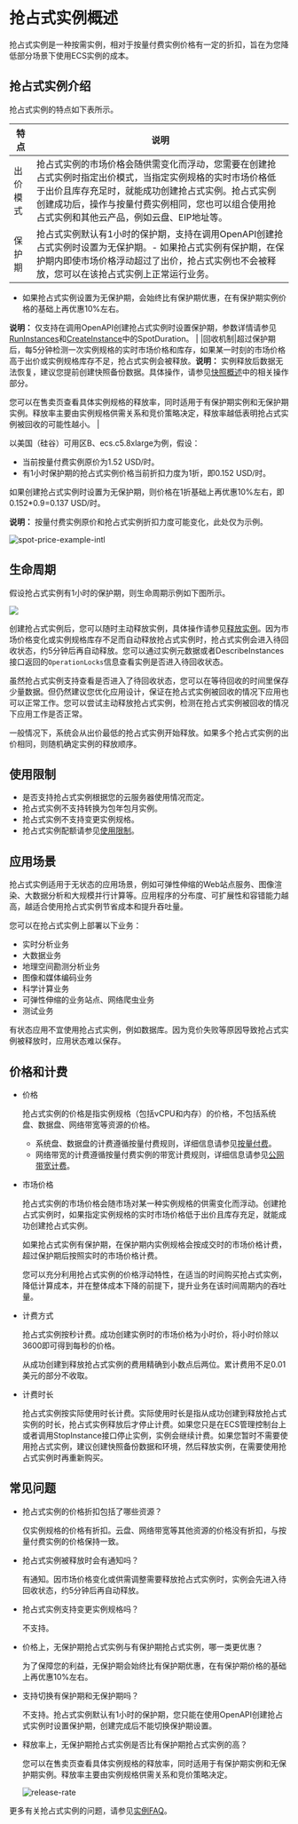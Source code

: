 # 抢占式实例概述

抢占式实例是一种按需实例，相对于按量付费实例价格有一定的折扣，旨在为您降低部分场景下使用ECS实例的成本。

## 抢占式实例介绍

抢占式实例的特点如下表所示。

|特点|说明|
|--|--|
|出价模式|抢占式实例的市场价格会随供需变化而浮动，您需要在创建抢占式实例时指定出价模式，当指定实例规格的实时市场价格低于出价且库存充足时，就能成功创建抢占式实例。抢占式实例创建成功后，操作与按量付费实例相同，您也可以组合使用抢占式实例和其他云产品，例如云盘、EIP地址等。 |
|保护期|抢占式实例默认有1小时的保护期，支持在调用OpenAPI创建抢占式实例时设置为无保护期。-   如果抢占式实例有保护期，在保护期内即使市场价格浮动超过了出价，抢占式实例也不会被释放，您可以在该抢占式实例上正常运行业务。
-   如果抢占式实例设置为无保护期，会始终比有保护期优惠，在有保护期实例价格的基础上再优惠10%左右。

**说明：** 仅支持在调用OpenAPI创建抢占式实例时设置保护期，参数详情请参见[RunInstances](/intl.zh-CN/API参考/实例/RunInstances.md)和[CreateInstance](/intl.zh-CN/API参考/实例/CreateInstance.md)中的SpotDuration。 |
|回收机制|超过保护期后，每5分钟检测一次实例规格的实时市场价格和库存，如果某一时刻的市场价格高于出价或实例规格库存不足，抢占式实例会被释放。**说明：** 实例释放后数据无法恢复，建议您提前创建快照备份数据。具体操作，请参见[快照概述](/intl.zh-CN/快照/快照概述.md)中的相关操作部分。

您可以在售卖页查看具体实例规格的释放率，同时适用于有保护期实例和无保护期实例。释放率主要由实例规格供需关系和竞价策略决定，释放率越低表明抢占式实例被回收的可能性越小。 |

以美国（硅谷）可用区B、ecs.c5.8xlarge为例，假设：

-   当前按量付费实例原价为1.52 USD/时。
-   有1小时保护期的抢占式实例价格当前折扣力度为1折，即0.152 USD/时。

如果创建抢占式实例时设置为无保护期，则价格在1折基础上再优惠10%左右，即0.152\*0.9=0.137 USD/时。

**说明：** 按量付费实例原价和抢占式实例折扣力度可能变化，此处仅为示例。

![spot-price-example-intl](https://static-aliyun-doc.oss-cn-hangzhou.aliyuncs.com/assets/img/zh-CN/5664911061/p170590.png)

## 生命周期

假设抢占式实例有1小时的保护期，则生命周期示例如下图所示。

![](https://static-aliyun-doc.oss-cn-hangzhou.aliyuncs.com/assets/img/zh-CN/6604359951/p59675.png)

创建抢占式实例后，您可以随时主动释放实例，具体操作请参见[释放实例](/intl.zh-CN/实例/管理实例/释放实例.md)。因为市场价格变化或实例规格库存不足而自动释放抢占式实例时，抢占式实例会进入待回收状态，约5分钟后再自动释放。您可以通过实例元数据或者DescribeInstances接口返回的`OperationLocks`信息查看实例是否进入待回收状态。

虽然抢占式实例支持查看是否进入了待回收状态，您可以在等待回收的时间里保存少量数据。但仍然建议您优化应用设计，保证在抢占式实例被回收的情况下应用也可以正常工作。您可以尝试主动释放抢占式实例，检测在抢占式实例被回收的情况下应用工作是否正常。

一般情况下，系统会从出价最低的抢占式实例开始释放。如果多个抢占式实例的出价相同，则随机确定实例的释放顺序。

## 使用限制

-   是否支持抢占式实例根据您的云服务器使用情况而定。
-   抢占式实例不支持转换为包年包月实例。
-   抢占式实例不支持变更实例规格。
-   抢占式实例配额请参见[使用限制](/intl.zh-CN/产品简介/使用限制.md)。

## 应用场景

抢占式实例适用于无状态的应用场景，例如可弹性伸缩的Web站点服务、图像渲染、大数据分析和大规模并行计算等。应用程序的分布度、可扩展性和容错能力越高，越适合使用抢占式实例节省成本和提升吞吐量。

您可以在抢占式实例上部署以下业务：

-   实时分析业务
-   大数据业务
-   地理空间勘测分析业务
-   图像和媒体编码业务
-   科学计算业务
-   可弹性伸缩的业务站点、网络爬虫业务
-   测试业务

有状态应用不宜使用抢占式实例，例如数据库。因为竞价失败等原因导致抢占式实例被释放时，应用状态难以保存。

## 价格和计费

-   价格

    抢占式实例的价格是指实例规格（包括vCPU和内存）的价格，不包括系统盘、数据盘、网络带宽等资源的价格。

    -   系统盘、数据盘的计费遵循按量付费规则，详细信息请参见[按量付费](/intl.zh-CN/产品定价/计费方式/按量付费.md)。
    -   网络带宽的计费遵循按量付费实例的带宽计费规则，详细信息请参见[公网带宽计费](/intl.zh-CN/产品定价/计费项/公网带宽计费.md)。
-   市场价格

    抢占式实例的市场价格会随市场对某一种实例规格的供需变化而浮动。创建抢占式实例时，如果指定实例规格的实时市场价格低于出价且库存充足，就能成功创建抢占式实例。

    如果抢占式实例有保护期，在保护期内实例规格会按成交时的市场价格计费，超过保护期后按照实时的市场价格计费。

    您可以充分利用抢占式实例的价格浮动特性，在适当的时间购买抢占式实例，降低计算成本，并在整体成本下降的前提下，提升业务在该时间周期内的吞吐量。

-   计费方式

    抢占式实例按秒计费。成功创建实例时的市场价格为小时价，将小时价除以3600即可得到每秒的价格。

    从成功创建到释放抢占式实例的费用精确到小数点后两位。累计费用不足0.01美元的部分不收取。

-   计费时长

    抢占式实例按实际使用时长计费。实际使用时长是指从成功创建到释放抢占式实例的时长，抢占式实例释放后才停止计费。如果您只是在ECS管理控制台上或者调用StopInstance接口停止实例，实例会继续计费。如果您暂时不需要使用抢占式实例，建议创建快照备份数据和环境，然后释放实例，在需要使用抢占式实例时再重新购买。


## 常见问题

-   抢占式实例的价格折扣包括了哪些资源？

    仅实例规格的价格有折扣。云盘、网络带宽等其他资源的价格没有折扣，与按量付费实例的价格保持一致。

-   抢占式实例被释放时会有通知吗？

    有通知。因市场价格变化或供需调整需要释放抢占式实例时，实例会先进入待回收状态，约5分钟后再自动释放。

-   抢占式实例支持变更实例规格吗？

    不支持。

-   价格上，无保护期抢占式实例与有保护期抢占式实例，哪一类更优惠？

    为了保障您的利益，无保护期会始终比有保护期优惠，在有保护期价格的基础上再优惠10%左右。

-   支持切换有保护期和无保护期吗？

    不支持。抢占式实例默认有1小时的保护期，您只能在使用OpenAPI创建抢占式实例时设置保护期，创建完成后不能切换保护期设置。

-   释放率上，无保护期抢占式实例是否比有保护期抢占式实例的高？

    您可以在售卖页查看具体实例规格的释放率，同时适用于有保护期实例和无保护期实例。释放率主要由实例规格供需关系和竞价策略决定。

    ![release-rate](https://static-aliyun-doc.oss-cn-hangzhou.aliyuncs.com/assets/img/zh-CN/7724201061/p170286.png)


更多有关抢占式实例的问题，请参见[实例FAQ](/intl.zh-CN/实例/实例FAQ.md)。


